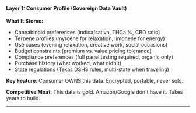 #### **Layer 1: Consumer Profile (Sovereign Data Vault)**

**What It Stores:**

- Cannabinoid preferences (indica/sativa, THCa %, CBD ratio)
- Terpene profiles (myrcene for relaxation, limonene for energy)
- Use cases (evening relaxation, creative work, social occasions)
- Budget constraints (premium vs. value pricing tolerance)
- Compliance preferences (full panel testing required, organic only)
- Purchase history (what worked, what didn't)
- State regulations (Texas DSHS rules, multi-state when traveling)

**Key Feature**: Consumer OWNS this data. Encrypted, portable, never sold.

**Competitive Moat**: This data is gold. Amazon/Google don't have it. Takes years to build.

---
